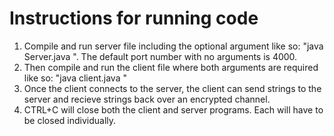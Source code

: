 # Instructions for running code 
1. Compile and run server file including the optional argument like so: "java Server.java <portNumber>". The default port number with no arguments is 4000.
2. Then compile and run the client file where both arguments are required like so: "java client.java <hostName> <portNumber>"
3. Once the client connects to the server, the client can send strings to the server and recieve strings back over an encrypted channel.
4. CTRL+C will close both the client and server programs. Each will have to be closed individually. 
